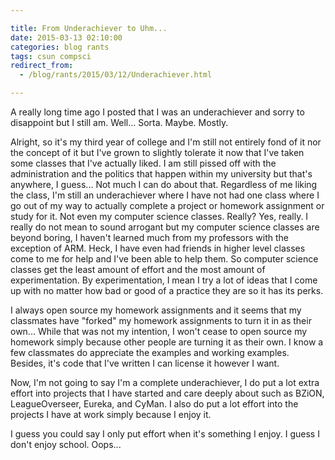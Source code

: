 ```yaml
---

title: From Underachiever to Uhm...
date: 2015-03-13 02:10:00
categories: blog rants
tags: csun compsci
redirect_from:
  - /blog/rants/2015/03/12/Underachiever.html

---
```


A really long time ago I posted that I was an underachiever and sorry to disappoint but I still am. Well... Sorta. Maybe. Mostly.

Alright, so it's my third year of college and I'm still not entirely fond of it nor the concept of it but I've grown to slightly tolerate it now that I've taken some classes that I've actually liked. I am still pissed off with the administration and the politics that happen within my university but that's anywhere, I guess... Not much I can do about that. Regardless of me liking the class, I'm still an underachiever where I have not had one class where I go out of my way to actually complete a project or homework assignment or study for it. Not even my computer science classes. Really? Yes, really. I really do not mean to sound arrogant but my computer science classes are beyond boring, I haven't learned much from my professors with the exception of ARM. Heck, I have even had friends in higher level classes come to me for help and I've been able to help them. So computer science classes get the least amount of effort and the most amount of experimentation. By experimentation, I mean I try a lot of ideas that I come up with no matter how bad or good of a practice they are so it has its perks.

I always open source my homework assignments and it seems that my classmates have "forked" my homework assignments to turn it in as their own... While that was not my intention, I won't cease to open source my homework simply because other people are turning it as their own. I know a few classmates do appreciate the examples and working examples. Besides, it's code that I've written I can license it however I want.

Now, I'm not going to say I'm a complete underachiever, I do put a lot extra effort into projects that I have started and care deeply about such as BZiON, LeagueOverseer, Eureka, and CyMan. I also do put a lot effort into the projects I have at work simply because I enjoy it.

I guess you could say I only put effort when it's something I enjoy. I guess I don't enjoy school. Oops...
